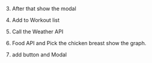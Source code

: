 <!-- 18/09/2024 -->
<!-- 1. ADD Coach Section  -->
<!-- 2. Show the workout list like a card  -->

3. After that show the modal
    
4. Add to Workout list
5. Call the Weather API
6. Food API and Pick the chicken breast show the graph.
7. add button and Modal

